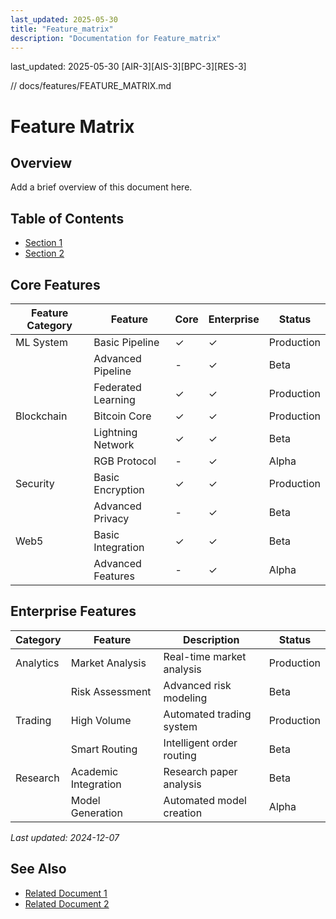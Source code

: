 ```yaml
---
last_updated: 2025-05-30
title: "Feature_matrix"
description: "Documentation for Feature_matrix"
---
```

last_updated: 2025-05-30
[AIR-3][AIS-3][BPC-3][RES-3]


<!-- markdownlint-disable MD013 line-length -->

// docs/features/FEATURE_MATRIX.md

# Feature Matrix

## Overview

Add a brief overview of this document here.

## Table of Contents

- [Section 1](#section-1)
- [Section 2](#section-2)


## Core Features

| Feature Category | Feature | Core | Enterprise | Status |
|-----------------|---------|------|------------|---------|
| ML System       | Basic Pipeline | ✓ | ✓ | Production |
|                 | Advanced Pipeline | - | ✓ | Beta |
|                 | Federated Learning | ✓ | ✓ | Production |
| Blockchain      | Bitcoin Core | ✓ | ✓ | Production |
|                 | Lightning Network | ✓ | ✓ | Beta |
|                 | RGB Protocol | - | ✓ | Alpha |
| Security        | Basic Encryption | ✓ | ✓ | Production |
|                 | Advanced Privacy | - | ✓ | Beta |
| Web5            | Basic Integration | ✓ | ✓ | Beta |
|                 | Advanced Features | - | ✓ | Alpha |

## Enterprise Features

| Category | Feature | Description | Status |
|----------|---------|-------------|---------|
| Analytics | Market Analysis | Real-time market analysis | Production |
|          | Risk Assessment | Advanced risk modeling | Beta |
| Trading  | High Volume | Automated trading system | Production |
|          | Smart Routing | Intelligent order routing | Beta |
| Research | Academic Integration | Research paper analysis | Beta |
|          | Model Generation | Automated model creation | Alpha |

*Last updated: 2024-12-07*

## See Also

- [Related Document 1](./related1.md)
- [Related Document 2](./related2.md)
